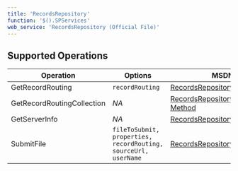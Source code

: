 ```yaml
---
title: 'RecordsRepository'
function: '$().SPServices'
web_service: 'RecordsRepository (Official File)'
---
```


## Supported Operations

| Operation | Options | MSDN Documentation | Introduced |
| --------- | ------- | ------------------ | ---------- |
| GetRecordRouting | `recordRouting` | [RecordsRepository.GetRecordRouting Method](http://msdn.microsoft.com/en-us/library/aa981455%28v=office.12%29.aspx) | [2014.02](https://spservices.codeplex.com/releases/view/119578030) |
| GetRecordRoutingCollection | _NA_ | [RecordsRepository.GetRecordRoutingCollection Method](http://msdn.microsoft.com/en-us/library/aa981149%28v=office.12%29.aspx) | [2014.02](https://spservices.codeplex.com/releases/view/119578030) |
| GetServerInfo | _NA_ | [RecordsRepository.GetServerInfo Method](http://msdn.microsoft.com/en-us/library/aa981102%28v=office.12%29.aspx) | [2014.02](https://spservices.codeplex.com/releases/view/119578030) |
| SubmitFile | `fileToSubmit, properties, recordRouting, sourceUrl, userName` | [RecordsRepository.GetRecordRouting Method](http://msdn.microsoft.com/en-us/library/aa981121%28v=office.12%29.aspx) | [2014.02](https://spservices.codeplex.com/releases/view/119578030) |
